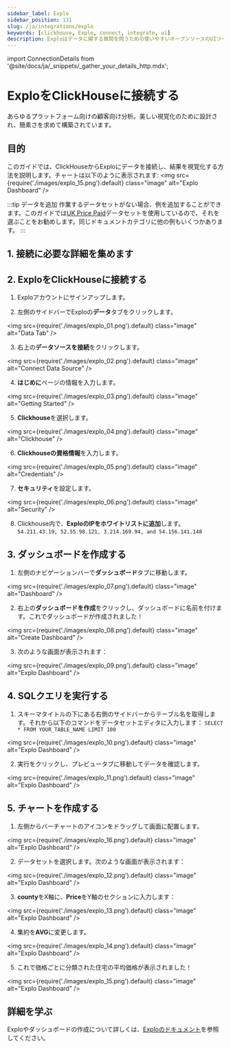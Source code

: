 ```yaml
---
sidebar_label: Explo
sidebar_position: 131
slug: /ja/integrations/explo
keywords: [clickhouse, Explo, connect, integrate, ui]
description: Exploはデータに関する質問を問うための使いやすいオープンソースのUIツールです。
---
```

import ConnectionDetails from '@site/docs/ja/_snippets/_gather_your_details_http.mdx';

# ExploをClickHouseに接続する

あらゆるプラットフォーム向けの顧客向け分析。美しい視覚化のために設計され、簡素さを求めて構築されています。

## 目的

このガイドでは、ClickHouseからExploにデータを接続し、結果を視覚化する方法を説明します。チャートは以下のように表示されます:
<img src={require('./images/explo_15.png').default} class="image" alt="Explo Dashboard" />

<p/>

:::tip データを追加
作業するデータセットがない場合、例を追加することができます。このガイドでは[UK Price Paid](/docs/ja/getting-started/example-datasets/uk-price-paid.md)データセットを使用しているので、それを選ぶことをお勧めします。同じドキュメントカテゴリに他の例もいくつかあります。
:::

## 1. 接続に必要な詳細を集めます
<ConnectionDetails />

## 2. ExploをClickHouseに接続する

1. Exploアカウントにサインアップします。

2. 左側のサイドバーでExploの**データ**タブをクリックします。

<img src={require('./images/explo_01.png').default} class="image" alt="Data Tab" />

3. 右上の**データソースを接続**をクリックします。

<img src={require('./images/explo_02.png').default} class="image" alt="Connect Data Source" />

4. **はじめに**ページの情報を入力します。

<img src={require('./images/explo_03.png').default} class="image" alt="Getting Started" />

5. **Clickhouse**を選択します。

<img src={require('./images/explo_04.png').default} class="image" alt="Clickhouse" />

6. **Clickhouseの資格情報**を入力します。

<img src={require('./images/explo_05.png').default} class="image" alt="Credentials" />

7. **セキュリティ**を設定します。

<img src={require('./images/explo_06.png').default} class="image" alt="Security" />

8. Clickhouse内で、**ExploのIPをホワイトリストに追加**します。
`
54.211.43.19, 52.55.98.121, 3.214.169.94, and 54.156.141.148
`

## 3. ダッシュボードを作成する

1. 左側のナビゲーションバーで**ダッシュボード**タブに移動します。

<img src={require('./images/explo_07.png').default} class="image" alt="Dashboard" />

2. 右上の**ダッシュボードを作成**をクリックし、ダッシュボードに名前を付けます。これでダッシュボードが作成されました！

<img src={require('./images/explo_08.png').default} class="image" alt="Create Dashboard" />

3. 次のような画面が表示されます：

<img src={require('./images/explo_09.png').default} class="image" alt="Explo Dashboard" />

## 4. SQLクエリを実行する

1. スキーマタイトルの下にある右側のサイドバーからテーブル名を取得します。それから以下のコマンドをデータセットエディタに入力します：
`
SELECT * FROM YOUR_TABLE_NAME
LIMIT 100
`

<img src={require('./images/explo_10.png').default} class="image" alt="Explo Dashboard" />

2. 実行をクリックし、プレビュータブに移動してデータを確認します。

<img src={require('./images/explo_11.png').default} class="image" alt="Explo Dashboard" />

## 5. チャートを作成する

1. 左側からバーチャートのアイコンをドラッグして画面に配置します。

<img src={require('./images/explo_16.png').default} class="image" alt="Explo Dashboard" />

2. データセットを選択します。次のような画面が表示されます：

<img src={require('./images/explo_12.png').default} class="image" alt="Explo Dashboard" />

3. **county**をX軸に、**Price**をY軸のセクションに入力します：

<img src={require('./images/explo_13.png').default} class="image" alt="Explo Dashboard" />

4. 集約を**AVG**に変更します。

<img src={require('./images/explo_14.png').default} class="image" alt="Explo Dashboard" />

5. これで価格ごとに分類された住宅の平均価格が表示されました！

<img src={require('./images/explo_15.png').default} class="image" alt="Explo Dashboard" />

## 詳細を学ぶ

Exploやダッシュボードの作成について詳しくは、<a href="https://docs.explo.co/" target="_blank">Exploのドキュメント</a>を参照してください。
